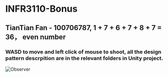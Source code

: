 # INFR3110-Bonus

## TianTian Fan - 100706787, 1 + 7 + 6 + 7 + 8 + 7 = 36， even number

### WASD to move and left click of mouse to shoot, all the design pattern descrpition are in the relevant folders in Unity project.

![Observer](https://user-images.githubusercontent.com/71342545/199564537-2b597390-0e50-4344-b672-559c480c6914.png)
